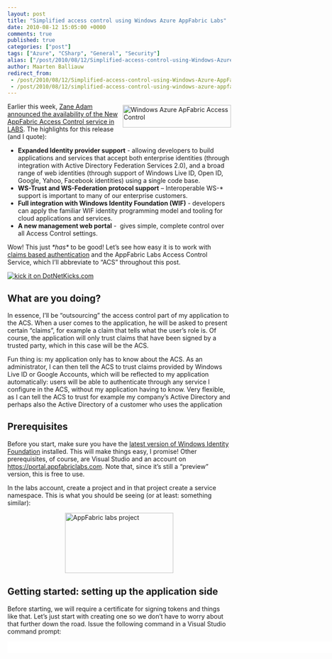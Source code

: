 ```yaml
---
layout: post
title: "Simplified access control using Windows Azure AppFabric Labs"
date: 2010-08-12 15:05:00 +0000
comments: true
published: true
categories: ["post"]
tags: ["Azure", "CSharp", "General", "Security"]
alias: ["/post/2010/08/12/Simplified-access-control-using-Windows-Azure-AppFabric-Labs.aspx", "/post/2010/08/12/simplified-access-control-using-windows-azure-appfabric-labs.aspx"]
author: Maarten Balliauw
redirect_from:
 - /post/2010/08/12/Simplified-access-control-using-Windows-Azure-AppFabric-Labs.aspx.html
 - /post/2010/08/12/simplified-access-control-using-windows-azure-appfabric-labs.aspx.html
---
```

<p><a href="/images/image_56.png"><img class="wlDisabledImage" style="border-right-width: 0px; margin: 5px 0px 5px 5px; display: inline; border-top-width: 0px; border-bottom-width: 0px; border-left-width: 0px" title="Windows Azure ApFabric Access Control" src="/images/image_thumb_28.png" border="0" alt="Windows Azure ApFabric Access Control" width="244" height="51" align="right" /></a>Earlier this week, <a href="http://blogs.msdn.com/b/zaneadam/archive/2010/08/05/new-access-control-service-in-labs-delivers-greatly-expanded-capabilities.aspx" target="_blank">Zane Adam announced the availability of the New AppFabric Access Control service in LABS</a>. The highlights for this release (and I quote):</p>
<ul>
<li><strong>Expanded Identity provider support</strong> - allowing developers to build applications and services that accept both enterprise identities (through integration with Active Directory Federation Services 2.0), and a broad range of web identities (through support of Windows Live ID, Open ID, Google, Yahoo, Facebook identities) using a single code base. </li>
<li><strong>WS-Trust and WS-Federation protocol support</strong> &ndash; Interoperable WS-* support is important to many of our enterprise customers. </li>
<li><strong>Full integration with Windows Identity Foundation (WIF)</strong> - developers can apply the familiar WIF identity programming model and tooling for cloud applications and services. </li>
<li><strong>A new management web portal</strong> -&nbsp; gives simple, complete control over all Access Control settings. </li>
</ul>
<p>Wow! This just <em>*has*</em> to be good! Let&rsquo;s see how easy it is to work with <a href="http://msdn.microsoft.com/en-us/magazine/ee335707.aspx" target="_blank">claims based authentication</a> and the AppFabric Labs Access Control Service, which I&rsquo;ll abbreviate to &ldquo;ACS&rdquo; throughout this post.</p>
<p><a href="http://www.dotnetkicks.com/kick/?url=/post/2010/08/10/Simplified-access-control-using-Windows-Azure-AppFabric-Labs.aspx&amp;title=Simplified access control using Windows Azure AppFabric Labs"><img src="http://www.dotnetkicks.com/Services/Images/KickItImageGenerator.ashx?url=/post/2010/08/10/Simplified-access-control-using-Windows-Azure-AppFabric-Labs.aspx" border="0" alt="kick it on DotNetKicks.com" /> </a></p>
<h2>What are you doing?</h2>
<p>In essence, I&rsquo;ll be &ldquo;outsourcing&rdquo; the access control part of my application to the ACS. When a user comes to the application, he will be asked to present certain &ldquo;claims&rdquo;, for example a claim that tells what the user&rsquo;s role is. Of course, the application will only trust claims that have been signed by a trusted party, which in this case will be the ACS.</p>
<p>Fun thing is: my application only has to know about the ACS. As an administrator, I can then tell the ACS to trust claims provided by Windows Live ID or Google Accounts, which will be reflected to my application automatically: users will be able to authenticate through any service I configure in the ACS, without my application having to know. Very flexible, as I can tell the ACS to trust for example my company&rsquo;s Active Directory and perhaps also the Active Directory of a customer who uses the application</p>
<h2>Prerequisites</h2>
<p>Before you start, make sure you have the <a href="http://msdn.microsoft.com/en-us/evalcenter/dd440951.aspx" target="_blank">latest version of Windows Identity Foundation</a> installed. This will make things easy, I promise! Other prerequisites, of course, are Visual Studio and an account on <a title="https://portal.appfabriclabs.com" href="https://portal.appfabriclabs.com">https://portal.appfabriclabs.com</a>. Note that, since it&rsquo;s still a &ldquo;preview&rdquo; version, this is free to use.</p>
<p>In the labs account, create a project and in that project create a service namespace. This is what you should be seeing (or at least: something similar):</p>
<p><a href="/images/AppFabric%20project.png"><img class="wlDisabledImage" style="border-right-width: 0px; margin: 5px auto; display: block; float: none; border-top-width: 0px; border-bottom-width: 0px; border-left-width: 0px" title="AppFabric labs project" src="/images/AppFabric%20project_thumb.png" border="0" alt="AppFabric labs project" width="244" height="136" /></a></p>
<h2>Getting started: setting up the application side</h2>
<p>Before starting, we will require a certificate for signing tokens and things like that. Let&rsquo;s just start with creating one so we don&rsquo;t have to worry about that further down the road. Issue the following command in a Visual Studio command prompt:</p>
<div id="scid:9D7513F9-C04C-4721-824A-2B34F0212519:b6de3baa-0c50-477b-907b-f731776bc8f9" class="wlWriterEditableSmartContent" style="padding-bottom: 0px; margin: 0px; padding-left: 0px; padding-right: 0px; display: inline; float: none; padding-top: 0px">
<pre style="background-color: white; width: 739px; height: 26px; overflow: auto;"><div><!--

Code highlighting produced by Actipro CodeHighlighter (freeware)
http://www.CodeHighlighter.com/

--><span style="color: #000000;">MakeCert.exe </span><span style="color: #000000;">-</span><span style="color: #000000;">r </span><span style="color: #000000;">-</span><span style="color: #000000;">pe </span><span style="color: #000000;">-</span><span style="color: #000000;">n </span><span style="color: #800000;">"</span><span style="color: #800000;">CN=&lt;your service namespace&gt;.accesscontrol.appfabriclabs.com</span><span style="color: #800000;">"</span><span style="color: #000000;"> </span><span style="color: #000000;">-</span><span style="color: #000000;">sky exchange </span><span style="color: #000000;">-</span><span style="color: #000000;">ss my</span></div></pre>
<!-- Code inserted with Steve Dunn's Windows Live Writer Code Formatter Plugin.  http://dunnhq.com --></div>
<p>This will create a certificate that is valid for your ACS project. It will be installed in the local certificate store on your computer. Make sure to <a href="http://tinyurl.com/38zz8q9" target="_blank">export both the public and private key</a> (.cer and .pkx).</p>
<p>That being said and done: let&rsquo;s add claims-based authentication to a new ASP.NET Website. Simply fire up Visual Studio, create a new ASP.NET application. I called it &ldquo;MyExternalApp&rdquo; but in fact the name is all up to you. Next, edit the Default.aspx page and paste in the following code:</p>
<div id="scid:9D7513F9-C04C-4721-824A-2B34F0212519:7fc901a7-0a9d-448d-8e3a-473f58b6f136" class="wlWriterEditableSmartContent" style="padding-bottom: 0px; margin: 0px; padding-left: 0px; padding-right: 0px; display: inline; float: none; padding-top: 0px">
<pre style="background-color: white; width: 739px; height: 217px; overflow: auto;"><div><!--

Code highlighting produced by Actipro CodeHighlighter (freeware)
http://www.CodeHighlighter.com/

--><span style="color: #008080;"> 1</span> <span style="background-color: #FFFF00; color: #000000;">&lt;%</span><span style="background-color: #F5F5F5; color: #000000;">@ Page Title</span><span style="background-color: #F5F5F5; color: #000000;">=</span><span style="background-color: #F5F5F5; color: #800000;">"</span><span style="background-color: #F5F5F5; color: #800000;">Home Page</span><span style="background-color: #F5F5F5; color: #800000;">"</span><span style="background-color: #F5F5F5; color: #000000;"> Language</span><span style="background-color: #F5F5F5; color: #000000;">=</span><span style="background-color: #F5F5F5; color: #800000;">"</span><span style="background-color: #F5F5F5; color: #800000;">C#</span><span style="background-color: #F5F5F5; color: #800000;">"</span><span style="background-color: #F5F5F5; color: #000000;"> MasterPageFile</span><span style="background-color: #F5F5F5; color: #000000;">=</span><span style="background-color: #F5F5F5; color: #800000;">"</span><span style="background-color: #F5F5F5; color: #800000;">~/Site.master</span><span style="background-color: #F5F5F5; color: #800000;">"</span><span style="background-color: #F5F5F5; color: #000000;"> AutoEventWireup</span><span style="background-color: #F5F5F5; color: #000000;">=</span><span style="background-color: #F5F5F5; color: #800000;">"</span><span style="background-color: #F5F5F5; color: #800000;">true</span><span style="background-color: #F5F5F5; color: #800000;">"</span><span style="background-color: #F5F5F5; color: #000000;">
</span><span style="color: #008080;"> 2</span> <span style="background-color: #F5F5F5; color: #000000;">    CodeBehind</span><span style="background-color: #F5F5F5; color: #000000;">=</span><span style="background-color: #F5F5F5; color: #800000;">"</span><span style="background-color: #F5F5F5; color: #800000;">Default.aspx.cs</span><span style="background-color: #F5F5F5; color: #800000;">"</span><span style="background-color: #F5F5F5; color: #000000;"> Inherits</span><span style="background-color: #F5F5F5; color: #000000;">=</span><span style="background-color: #F5F5F5; color: #800000;">"</span><span style="background-color: #F5F5F5; color: #800000;">MyExternalApp._Default</span><span style="background-color: #F5F5F5; color: #800000;">"</span><span style="background-color: #F5F5F5; color: #000000;"> </span><span style="background-color: #FFFF00; color: #000000;">%&gt;</span><span style="color: #000000;">
</span><span style="color: #008080;"> 3</span> <span style="color: #000000;">
</span><span style="color: #008080;"> 4</span> <span style="color: #0000FF;">&lt;</span><span style="color: #800000;">asp:Content </span><span style="color: #FF0000;">ID</span><span style="color: #0000FF;">="HeaderContent"</span><span style="color: #FF0000;"> runat</span><span style="color: #0000FF;">="server"</span><span style="color: #FF0000;"> ContentPlaceHolderID</span><span style="color: #0000FF;">="HeadContent"</span><span style="color: #0000FF;">&gt;</span><span style="color: #000000;">
</span><span style="color: #008080;"> 5</span> <span style="color: #0000FF;">&lt;/</span><span style="color: #800000;">asp:Content</span><span style="color: #0000FF;">&gt;</span><span style="color: #000000;">
</span><span style="color: #008080;"> 6</span> <span style="color: #0000FF;">&lt;</span><span style="color: #800000;">asp:Content </span><span style="color: #FF0000;">ID</span><span style="color: #0000FF;">="BodyContent"</span><span style="color: #FF0000;"> runat</span><span style="color: #0000FF;">="server"</span><span style="color: #FF0000;"> ContentPlaceHolderID</span><span style="color: #0000FF;">="MainContent"</span><span style="color: #0000FF;">&gt;</span><span style="color: #000000;"> 
</span><span style="color: #008080;"> 7</span> <span style="color: #000000;">    </span><span style="color: #0000FF;">&lt;</span><span style="color: #800000;">p</span><span style="color: #0000FF;">&gt;</span><span style="color: #000000;">Your claims:</span><span style="color: #0000FF;">&lt;/</span><span style="color: #800000;">p</span><span style="color: #0000FF;">&gt;</span><span style="color: #000000;"> 
</span><span style="color: #008080;"> 8</span> <span style="color: #000000;">    </span><span style="color: #0000FF;">&lt;</span><span style="color: #800000;">asp:GridView </span><span style="color: #FF0000;">ID</span><span style="color: #0000FF;">="gridView"</span><span style="color: #FF0000;"> runat</span><span style="color: #0000FF;">="server"</span><span style="color: #FF0000;"> AutoGenerateColumns</span><span style="color: #0000FF;">="False"</span><span style="color: #0000FF;">&gt;</span><span style="color: #000000;"> 
</span><span style="color: #008080;"> 9</span> <span style="color: #000000;">        </span><span style="color: #0000FF;">&lt;</span><span style="color: #800000;">Columns</span><span style="color: #0000FF;">&gt;</span><span style="color: #000000;"> 
</span><span style="color: #008080;">10</span> <span style="color: #000000;">            </span><span style="color: #0000FF;">&lt;</span><span style="color: #800000;">asp:BoundField </span><span style="color: #FF0000;">DataField</span><span style="color: #0000FF;">="ClaimType"</span><span style="color: #FF0000;"> HeaderText</span><span style="color: #0000FF;">="ClaimType"</span><span style="color: #FF0000;"> ReadOnly</span><span style="color: #0000FF;">="True"</span><span style="color: #FF0000;"> </span><span style="color: #0000FF;">/&gt;</span><span style="color: #000000;"> 
</span><span style="color: #008080;">11</span> <span style="color: #000000;">            </span><span style="color: #0000FF;">&lt;</span><span style="color: #800000;">asp:BoundField </span><span style="color: #FF0000;">DataField</span><span style="color: #0000FF;">="Value"</span><span style="color: #FF0000;"> HeaderText</span><span style="color: #0000FF;">="Value"</span><span style="color: #FF0000;"> ReadOnly</span><span style="color: #0000FF;">="True"</span><span style="color: #FF0000;"> </span><span style="color: #0000FF;">/&gt;</span><span style="color: #000000;"> 
</span><span style="color: #008080;">12</span> <span style="color: #000000;">        </span><span style="color: #0000FF;">&lt;/</span><span style="color: #800000;">Columns</span><span style="color: #0000FF;">&gt;</span><span style="color: #000000;"> 
</span><span style="color: #008080;">13</span> <span style="color: #000000;">    </span><span style="color: #0000FF;">&lt;/</span><span style="color: #800000;">asp:GridView</span><span style="color: #0000FF;">&gt;</span><span style="color: #000000;"> 
</span><span style="color: #008080;">14</span> <span style="color: #0000FF;">&lt;/</span><span style="color: #800000;">asp:Content</span><span style="color: #0000FF;">&gt;</span></div></pre>
<!-- Code inserted with Steve Dunn's Windows Live Writer Code Formatter Plugin.  http://dunnhq.com --></div>
<p>Next, edit Default.aspx.cs and add the following <em>Page_Load</em> event handler:</p>
<div id="scid:9D7513F9-C04C-4721-824A-2B34F0212519:dc038d8d-ad7d-4c64-a1cc-e1fed2381bdd" class="wlWriterEditableSmartContent" style="padding-bottom: 0px; margin: 0px; padding-left: 0px; padding-right: 0px; display: inline; float: none; padding-top: 0px">
<pre style="background-color: white; width: 739px; height: 167px; overflow: auto;"><div><!--

Code highlighting produced by Actipro CodeHighlighter (freeware)
http://www.CodeHighlighter.com/

--><span style="color: #008080;"> 1</span> <span style="color: #0000FF;">protected</span><span style="color: #000000;"> </span><span style="color: #0000FF;">void</span><span style="color: #000000;"> Page_Load(</span><span style="color: #0000FF;">object</span><span style="color: #000000;"> sender, EventArgs e)
</span><span style="color: #008080;"> 2</span> <span style="color: #000000;">{
</span><span style="color: #008080;"> 3</span> <span style="color: #000000;">    IClaimsIdentity claimsIdentity </span><span style="color: #000000;">=</span><span style="color: #000000;">
</span><span style="color: #008080;"> 4</span> <span style="color: #000000;">        ((IClaimsPrincipal)(Thread.CurrentPrincipal)).Identities.FirstOrDefault();
</span><span style="color: #008080;"> 5</span> <span style="color: #000000;">
</span><span style="color: #008080;"> 6</span> <span style="color: #000000;">    </span><span style="color: #0000FF;">if</span><span style="color: #000000;"> (claimsIdentity </span><span style="color: #000000;">!=</span><span style="color: #000000;"> </span><span style="color: #0000FF;">null</span><span style="color: #000000;">)
</span><span style="color: #008080;"> 7</span> <span style="color: #000000;">    {
</span><span style="color: #008080;"> 8</span> <span style="color: #000000;">        gridView.DataSource </span><span style="color: #000000;">=</span><span style="color: #000000;"> claimsIdentity.Claims;
</span><span style="color: #008080;"> 9</span> <span style="color: #000000;">        gridView.DataBind();
</span><span style="color: #008080;">10</span> <span style="color: #000000;">    } 
</span><span style="color: #008080;">11</span> <span style="color: #000000;">}</span></div></pre>
<!-- Code inserted with Steve Dunn's Windows Live Writer Code Formatter Plugin.  http://dunnhq.com --></div>
<p>So far, so good. If we had everything configured, Default.aspx would simply show us the claims we received from ACS once we have everything running. Now in order to configure the application to use the ACS, there&rsquo;s two steps left to do:</p>
<ul>
<li>Add a reference to <em>Microsoft.IdentityModel</em> (located somewhere at<em> C:\Program Files\Reference Assemblies\Microsoft\Windows Identity Foundation\v3.5\Microsoft.IdentityModel.dll</em>) </li>
<li>Add an STS reference&hellip; </li>
</ul>
<p>That first step should be easy: add a reference to <em>Microsoft.IdentityModel</em> in your ASP.NET application. The second step is almost equally easy: right-click the project and select &ldquo;Add STS reference&hellip;&rdquo;, like so:</p>
<p><a href="/images/Add%20STS%20reference.png"><img class="wlDisabledImage" style="border-right-width: 0px; margin: 5px auto; display: block; float: none; border-top-width: 0px; border-bottom-width: 0px; border-left-width: 0px" title="Add STS reference" src="/images/Add%20STS%20reference_thumb.png" border="0" alt="Add STS reference" width="244" height="243" /></a></p>
<p>A wizard will pop-up. Here&rsquo;s a secret: this wizard will do a lot for us! On the first screen, enter the full URL to your application. I have mine hosted on IIS and enabled SSL, hence the following screenshot:</p>
<p><a href="/images/Specify%20application%20URI.png"><img class="wlDisabledImage" style="border-right-width: 0px; margin: 5px auto; display: block; float: none; border-top-width: 0px; border-bottom-width: 0px; border-left-width: 0px" title="Specify application URI" src="/images/Specify%20application%20URI_thumb.png" border="0" alt="Specify application URI" width="244" height="184" /></a></p>
<p>In the next step, enter the URL to the STS federation metadata. To the what where? Well, to the metadata provided by ACS. This metadata contains the types of claims offered, the certificates used for signing, &hellip; The URL to enter will be something like <a href="https://&lt;your service namespace&gt;.accesscontrol.appfabriclabs.com:443/FederationMetadata/2007-06/FederationMetadata.xml" target="_blank">https://&lt;your service namespace&gt;.accesscontrol.appfabriclabs.com:443/FederationMetadata/2007-06/FederationMetadata.xml</a><em></em>:</p>
<p><a href="/images/Security%20Token%20Service.png"><img class="wlDisabledImage" style="border-right-width: 0px; margin: 5px auto; display: block; float: none; border-top-width: 0px; border-bottom-width: 0px; border-left-width: 0px" title="Security Token Service" src="/images/Security%20Token%20Service_thumb.png" border="0" alt="Security Token Service" width="244" height="184" /></a></p>
<p>In the next step, select &ldquo;Disable security chain validation&rdquo;. Because we are using self-signed certificates, selecting the second option would lead us to doom because all infrastructure would require a certificate provided by a valid certificate authority.</p>
<p>From now on, it&rsquo;s just &ldquo;Next&rdquo;, &ldquo;Next&rdquo;, &ldquo;Finish&rdquo;. If you now have a look at your <em>Web.config</em> file, you&rsquo;ll see that the wizard has configured the application to use ACS as the federation authentication provider. Furthermore, a new folder called &ldquo;FederationMetadata&rdquo; has been created, which contains an XML file that specifies which claims this application requires. Oh, and some other details on the application, but nothing to worry about at this point.</p>
<p>Our application has now been configured: off to the ACS side!</p>
<h2>Getting started: setting up the ACS side</h2>
<p>First of all, we need to register our application with the Windows Azure AppFabric ACS. his can be done by clicking &ldquo;Manage&rdquo; on the management portal over at <a title="https://portal.appfabriclabs.com" href="https://portal.appfabriclabs.com">https://portal.appfabriclabs.com</a>. Next, click &ldquo;Relying Party Applications&rdquo; and &ldquo;Add Relying Party Application&rdquo;. The following screen will be presented:</p>
<p><a href="/images/Add%20Relying%20Party%20Application.png"><img class="wlDisabledImage" style="border-right-width: 0px; margin: 5px auto; display: block; float: none; border-top-width: 0px; border-bottom-width: 0px; border-left-width: 0px" title="Add Relying Party Application" src="/images/Add%20Relying%20Party%20Application_thumb.png" border="0" alt="Add Relying Party Application" width="244" height="223" /></a></p>
<p>Fill out the form as follows:</p>
<ul>
<li>Name: a descriptive name for your application. </li>
<li>Realm: the URI that the issued token will be valid for. This can be a complete domain (i.e. <a href="http://www.example.com">www.example.com</a>) or the full path to your application. For now, enter the full URL to your application, which will be something like <a href="https://localhost/MyApp">https://localhost/MyApp</a>. </li>
<li>Return URL: where to return after successful sign-in </li>
<li>Token format: we&rsquo;ll be using the defaults in WIF, so go for SAML 2.0. </li>
<li>For the token encryption certificate, select X.509 certificate and upload the certificate file (.cer) we&rsquo;ve been using before </li>
<li>Rule groups: pick one, best is to create a new one specific to the application we are registering </li>
</ul>
<p>Afterwards click &ldquo;Save&rdquo;. Your application is now registered with ACS.</p>
<p>The next step is to select the Identity Providers we want to use. I selected Windows Live ID and Google Accounts as shown in the next screenshot:</p>
<p><a href="/images/Identity%20Providers.png"><img class="wlDisabledImage" style="border-right-width: 0px; margin: 5px auto; display: block; float: none; border-top-width: 0px; border-bottom-width: 0px; border-left-width: 0px" title="Identity Providers" src="/images/Identity%20Providers_thumb.png" border="0" alt="Identity Providers" width="244" height="128" /></a></p>
<p>One thing left: since we are using Windows Identity Foundation, we have to upload a token signing certificate to the portal. Export the private key of the previously created certificate and upload that to the &ldquo;Certificates and Keys&rdquo; part of the management portal. Make sure to specify that the certificate is to be used for token signing.</p>
<p><a href="/images/Signing%20certificate%20Windows%20Identity%20Foundation%20WIF.png"><img class="wlDisabledImage" style="border-right-width: 0px; margin: 5px auto; display: block; float: none; border-top-width: 0px; border-bottom-width: 0px; border-left-width: 0px" title="Signing certificate Windows Identity Foundation WIF" src="/images/Signing%20certificate%20Windows%20Identity%20Foundation%20WIF_thumb.png" border="0" alt="Signing certificate Windows Identity Foundation WIF" width="244" height="179" /></a></p>
<p>Allright, we&rsquo;re almost done. Well, in fact: we are done! An optional next step would be to edit the rule group we&rsquo;ve created before. This rule group will describe the claims that will be presented to the application asking for the user&rsquo;s claims. Which is very powerful, because it also supports so-called claim transformations: if an identity provider provides ACS with a claim that says &ldquo;the user is part of a group named Administrators&rdquo;, the rules can then transform the claim into a new claim stating &ldquo;the user has administrative rights&rdquo;.</p>
<h2>Testing our setup</h2>
<p>With all this information and configuration in place, press<em> F5</em> inside Visual Studio and behold&hellip; Your application now redirects to the STS in the form of ACS&rsquo; login page.</p>
<p><a href="/images/Sign%20in%20using%20AppFabric.png"><img class="wlDisabledImage" style="border-right-width: 0px; margin: 5px auto; display: block; float: none; border-top-width: 0px; border-bottom-width: 0px; border-left-width: 0px" title="Sign in using AppFabric" src="/images/Sign%20in%20using%20AppFabric_thumb.png" border="0" alt="Sign in using AppFabric" width="244" height="182" /></a></p>
<p>So far so good. Now sign in using one of the identity providers listed. After a successful sign-in, you will be redirected back to ACS, which will in turn redirect you back to your application. And then: misery :-)</p>
<p><a href="/images/Request%20validation.png"><img class="wlDisabledImage" style="border-right-width: 0px; margin: 5px auto; display: block; float: none; border-top-width: 0px; border-bottom-width: 0px; border-left-width: 0px" title="Request validation" src="/images/Request%20validation_thumb.png" border="0" alt="Request validation" width="244" height="182" /></a></p>
<p>ASP.NET request validation kicked in since it detected unusual headers. Let&rsquo;s fix that. Two possible approaches:</p>
<ul>
<li>Disable request validation, but I&rsquo;d prefer not to do that </li>
<li>Create a custom <em>RequestValidator</em> </li>
</ul>
<p>Let&rsquo;s go with the latter option&hellip; Here&rsquo;s a class that you can copy-paste in your application:</p>
<div id="scid:9D7513F9-C04C-4721-824A-2B34F0212519:ad2141b1-97b4-4497-8890-bda91e1175fd" class="wlWriterEditableSmartContent" style="padding-bottom: 0px; margin: 0px; padding-left: 0px; padding-right: 0px; display: inline; float: none; padding-top: 0px">
<pre style="background-color: white; width: 739px; height: 313px; overflow: auto;"><div><!--

Code highlighting produced by Actipro CodeHighlighter (freeware)
http://www.CodeHighlighter.com/

--><span style="color: #008080;"> 1</span> <span style="color: #0000FF;">public</span><span style="color: #000000;"> </span><span style="color: #0000FF;">class</span><span style="color: #000000;"> WifRequestValidator : RequestValidator
</span><span style="color: #008080;"> 2</span> <span style="color: #000000;">{
</span><span style="color: #008080;"> 3</span> <span style="color: #000000;">    </span><span style="color: #0000FF;">protected</span><span style="color: #000000;"> </span><span style="color: #0000FF;">override</span><span style="color: #000000;"> </span><span style="color: #0000FF;">bool</span><span style="color: #000000;"> IsValidRequestString(HttpContext context, </span><span style="color: #0000FF;">string</span><span style="color: #000000;"> value, RequestValidationSource requestValidationSource, </span><span style="color: #0000FF;">string</span><span style="color: #000000;"> collectionKey, </span><span style="color: #0000FF;">out</span><span style="color: #000000;"> </span><span style="color: #0000FF;">int</span><span style="color: #000000;"> validationFailureIndex)
</span><span style="color: #008080;"> 4</span> <span style="color: #000000;">    {
</span><span style="color: #008080;"> 5</span> <span style="color: #000000;">        validationFailureIndex </span><span style="color: #000000;">=</span><span style="color: #000000;"> </span><span style="color: #800080;">0</span><span style="color: #000000;">;
</span><span style="color: #008080;"> 6</span> <span style="color: #000000;">
</span><span style="color: #008080;"> 7</span> <span style="color: #000000;">        </span><span style="color: #0000FF;">if</span><span style="color: #000000;"> (requestValidationSource </span><span style="color: #000000;">==</span><span style="color: #000000;"> RequestValidationSource.Form </span><span style="color: #000000;">&amp;&amp;</span><span style="color: #000000;"> collectionKey.Equals(WSFederationConstants.Parameters.Result, StringComparison.Ordinal))
</span><span style="color: #008080;"> 8</span> <span style="color: #000000;">        {
</span><span style="color: #008080;"> 9</span> <span style="color: #000000;">            SignInResponseMessage message </span><span style="color: #000000;">=</span><span style="color: #000000;"> WSFederationMessage.CreateFromFormPost(context.Request) </span><span style="color: #0000FF;">as</span><span style="color: #000000;"> SignInResponseMessage;
</span><span style="color: #008080;">10</span> <span style="color: #000000;">
</span><span style="color: #008080;">11</span> <span style="color: #000000;">            </span><span style="color: #0000FF;">if</span><span style="color: #000000;"> (message </span><span style="color: #000000;">!=</span><span style="color: #000000;"> </span><span style="color: #0000FF;">null</span><span style="color: #000000;">)
</span><span style="color: #008080;">12</span> <span style="color: #000000;">            {
</span><span style="color: #008080;">13</span> <span style="color: #000000;">                </span><span style="color: #0000FF;">return</span><span style="color: #000000;"> </span><span style="color: #0000FF;">true</span><span style="color: #000000;">;
</span><span style="color: #008080;">14</span> <span style="color: #000000;">            }
</span><span style="color: #008080;">15</span> <span style="color: #000000;">        }
</span><span style="color: #008080;">16</span> <span style="color: #000000;">
</span><span style="color: #008080;">17</span> <span style="color: #000000;">        </span><span style="color: #0000FF;">return</span><span style="color: #000000;"> </span><span style="color: #0000FF;">base</span><span style="color: #000000;">.IsValidRequestString(context, value, requestValidationSource, collectionKey, </span><span style="color: #0000FF;">out</span><span style="color: #000000;"> validationFailureIndex);
</span><span style="color: #008080;">18</span> <span style="color: #000000;">    }
</span><span style="color: #008080;">19</span> <span style="color: #000000;">}</span></div></pre>
<!-- Code inserted with Steve Dunn's Windows Live Writer Code Formatter Plugin.  http://dunnhq.com --></div>
<p>Basically, it&rsquo;s just validating the request and returning true to ASP.NET request validation if a <em>SignInMesage</em> is in the request. One thing left to do: register this provider with ASP.NET. Add the following line of code in the <em>&lt;system.web&gt;</em> section of <em>Web.config</em>:</p>
<div id="scid:9D7513F9-C04C-4721-824A-2B34F0212519:151d8834-2007-4ddb-b2e4-8a252c67b029" class="wlWriterEditableSmartContent" style="padding-bottom: 0px; margin: 0px; padding-left: 0px; padding-right: 0px; display: inline; float: none; padding-top: 0px">
<pre style="background-color: white; width: 739px; height: 21px; overflow: auto;"><div><!--

Code highlighting produced by Actipro CodeHighlighter (freeware)
http://www.CodeHighlighter.com/

--><span style="color: #0000FF;">&lt;</span><span style="color: #800000;">httpRuntime </span><span style="color: #FF0000;">requestValidationType</span><span style="color: #0000FF;">="MyExternalApp.Modules.WifRequestValidator"</span><span style="color: #FF0000;"> </span><span style="color: #0000FF;">/&gt;</span></div></pre>
<!-- Code inserted with Steve Dunn's Windows Live Writer Code Formatter Plugin.  http://dunnhq.com --></div>
<p>If you now try loading the application again, chances are you will actually see claims provided by ACS:</p>
<p><a href="/images/Claims%20output%20from%20Windows%20Azure%20AppFabric%20Access%20Control%20Service.png"><img class="wlDisabledImage" style="border-right-width: 0px; margin: 5px auto; display: block; float: none; border-top-width: 0px; border-bottom-width: 0px; border-left-width: 0px" title="Claims output from Windows Azure AppFabric Access Control Service" src="/images/Claims%20output%20from%20Windows%20Azure%20AppFabric%20Access%20Control%20Service_thumb.png" border="0" alt="Claims output from Windows Azure AppFabric Access Control Service" width="244" height="182" /></a></p>
<p>There', that&rsquo;s it. We now have successfully delegated access control to ACS. Obviously the next step would be to specify which claims are required for specific actions in your application, provide the necessary claims transformations in ACS, &hellip; All of that can easily be found on <span style="text-decoration: line-through;"><a href="http://www.google.com" target="_blank">Google</a></span> <a href="http://www.bing.com" target="_blank">Bing</a>.</p>
<h2>Conclusion</h2>
<p>To be honest: I&rsquo;ve always found claims-based authentication and Windows Azure AppFabric Access Control a good match in theory, but an ugly and cumbersome beast to work with. With this labs release, things get interesting and almost self-explaining, allowing for easier implementation of it in your own application. As an extra bonus to this blog post, I also decided to link my ADFS server to ACS: it took me literally 5 minutes to do so and works like a charm!</p>
<p>Final conclusion: AppFabric team, please ship this soon :-) I really like the way this labs release works and I think many users who find the step up to using ACS today may as well take the step if they can use ACS in the easy manner the labs release provides.</p>
<p>By the way: more information can be found on <a title="http://acs.codeplex.com" href="http://acs.codeplex.com">http://acs.codeplex.com</a>.</p>
<p><a href="http://www.dotnetkicks.com/kick/?url=/post/2010/08/10/Simplified-access-control-using-Windows-Azure-AppFabric-Labs.aspx&amp;title=Simplified access control using Windows Azure AppFabric Labs"><img src="http://www.dotnetkicks.com/Services/Images/KickItImageGenerator.ashx?url=/post/2010/08/10/Simplified-access-control-using-Windows-Azure-AppFabric-Labs.aspx" border="0" alt="kick it on DotNetKicks.com" /> </a></p>
{% include imported_disclaimer.html %}
